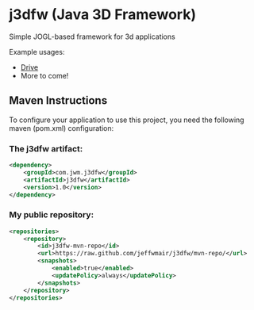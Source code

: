 # j3dfw (Java 3D Framework)
Simple JOGL-based framework for 3d applications

Example usages:
* [Drive](https://github.com/jeffwmair/Drive)
* More to come!

## Maven Instructions
To configure your application to use this project, you need the following maven (pom.xml) configuration:

### The j3dfw artifact:
```xml
<dependency>
	<groupId>com.jwm.j3dfw</groupId>
	<artifactId>j3dfw</artifactId>
	<version>1.0</version>
</dependency>
```

### My public repository:
```xml
<repositories>
	<repository>
		<id>j3dfw-mvn-repo</id>
		<url>https://raw.github.com/jeffwmair/j3dfw/mvn-repo/</url>
		<snapshots>
			<enabled>true</enabled>
			<updatePolicy>always</updatePolicy>
		</snapshots>
	</repository>
</repositories> 
```
